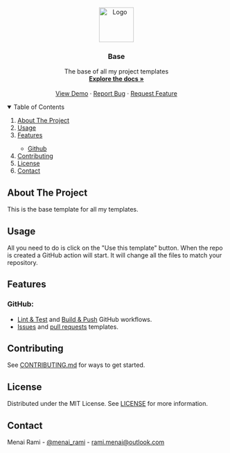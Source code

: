 <br />
<p align="center">
  <a href="https://github.com/boilercodes/base">
    <img src="https://cdn-icons-png.flaticon.com/512/581/581600.png" alt="Logo" width="80" height="80">
  </a>

<h3 align="center">Base</h3>

  <p align="center">
    The base of all my project templates
    <br />
    <a href="https://github.com/boilercodes/base"><strong>Explore the docs »</strong></a>
    <br />
    <br />
    <a href="https://github.com/boilercodes/base">View Demo</a>
    ·
    <a href="https://github.com/boilercodes/base/issues/new?assignees=&labels=&template=bug_report.md&title=">Report Bug</a>
    ·
    <a href="https://github.com/boilercodes/base/issues/new?assignees=&labels=&template=feature_request.md&title=">Request Feature</a>
  </p>

<!-- TABLE OF CONTENTS -->
<details open="open">
  <summary>Table of Contents</summary>
  <ol>
    <li>
      <a href="#about-the-project">About The Project</a>
    </li>
    <li><a href="#usage">Usage</a></li>
    <li><a href="#features">Features</a></li>
    <ul>
        <li><a href="#github">Github</a></li>
      </ul>
    <li><a href="#contributing">Contributing</a></li>
    <li><a href="#license">License</a></li>
    <li><a href="#contact">Contact</a></li>
  </ol>
</details>



<!-- ABOUT THE PROJECT -->

## About The Project

This is the base template for all my templates.

<!-- Usage -->

## Usage

All you need to do is click on the "Use this template" button. When the repo is created a GitHub action will start. It
will change all the files to match your repository.

<!-- Features -->

## Features

### GitHub:
* [Lint & Test](https://github.com/boilercodes/base/blob/main/.github/workflows/lint-test.yaml)
  and [Build & Push](https://github.com/boilercodes/base/blob/main/.github/workflows/build.yaml) GitHub
  workflows.
* [Issues](https://github.com/boilercodes/base/tree/main/.github/ISSUE_TEMPLATE)
  and [pull requests](https://github.com/boilercodes/base/blob/main/.github/pull_request_template.md) templates.

<!-- CONTRIBUTING -->

## Contributing

See [CONTRIBUTING.md](https://github.com/boilercodes/base/blob/main/CONTRIBUTING.md) for ways to get started.

<!-- LICENSE -->

## License

Distributed under the MIT License. See [LICENSE](https://github.com/boilercodes/base/blob/main/LICENSE) for more
information.

<!-- CONTACT -->

## Contact

Menai Rami - [@menai_rami](https://twitter.com/menai_rami) - rami.menai@outlook.com
